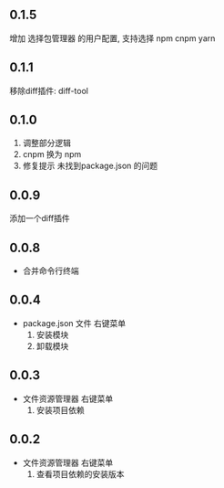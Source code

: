 ## 0.1.5
增加 选择包管理器 的用户配置, 支持选择 npm cnpm yarn

## 0.1.1
移除diff插件: diff-tool

## 0.1.0
1. 调整部分逻辑
2. cnpm 换为 npm
3. 修复提示 未找到package.json 的问题

## 0.0.9
添加一个diff插件

## 0.0.8
* 合并命令行终端   

## 0.0.4
* package.json 文件 右键菜单  
  1. 安装模块  
  2. 卸载模块  


## 0.0.3
* 文件资源管理器 右键菜单  
  1. 安装项目依赖  

## 0.0.2
* 文件资源管理器 右键菜单  
  1. 查看项目依赖的安装版本  
